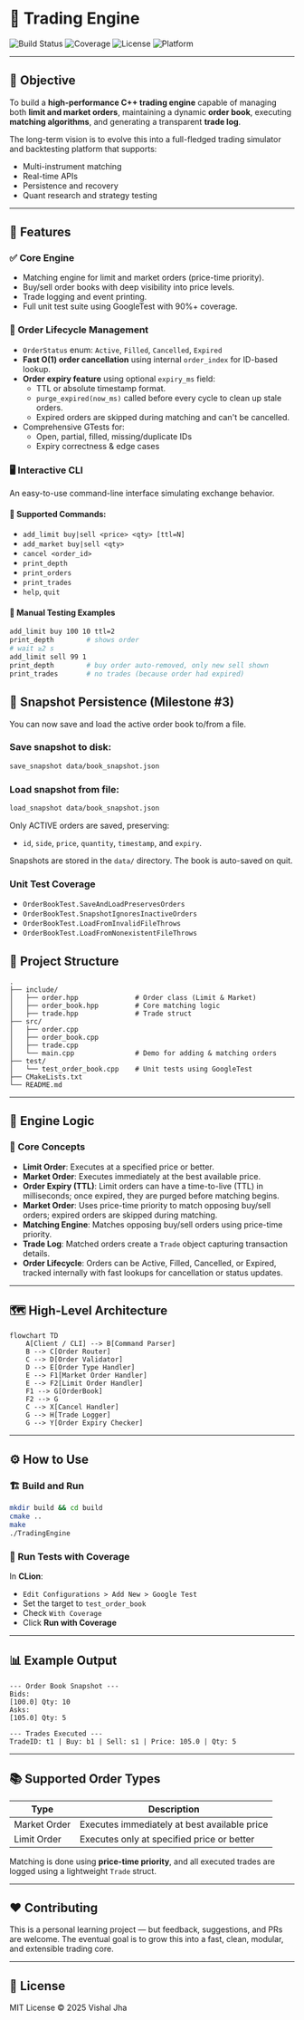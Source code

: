 # 🏦 Trading Engine

![Build Status](https://img.shields.io/badge/build-passing-brightgreen)
![Coverage](https://img.shields.io/badge/coverage-100%25-blue)
![License](https://img.shields.io/badge/license-MIT-lightgrey)
![Platform](https://img.shields.io/badge/platform-C++17-blueviolet)

---

## 🎯 Objective

To build a **high-performance C++ trading engine** capable of managing both **limit and market orders**, maintaining a dynamic **order book**, executing **matching algorithms**, and generating a transparent **trade log**. 

The long-term vision is to evolve this into a full-fledged trading simulator and backtesting platform that supports:
- Multi-instrument matching
- Real-time APIs
- Persistence and recovery
- Quant research and strategy testing

---

## 🚀 Features

### ✅ Core Engine
- Matching engine for limit and market orders (price-time priority).
- Buy/sell order books with deep visibility into price levels.
- Trade logging and event printing.
- Full unit test suite using GoogleTest with 90%+ coverage.

### 🔁 Order Lifecycle Management
- `OrderStatus` enum: `Active`, `Filled`, `Cancelled`, `Expired`
- **Fast O(1) order cancellation** using internal `order_index` for ID-based lookup.
- **Order expiry feature** using optional `expiry_ms` field:
    - TTL or absolute timestamp format.
    - `purge_expired(now_ms)` called before every cycle to clean up stale orders.
    - Expired orders are skipped during matching and can't be cancelled.
- Comprehensive GTests for:
    - Open, partial, filled, missing/duplicate IDs
    - Expiry correctness & edge cases

### 🖥️ Interactive CLI
An easy-to-use command-line interface simulating exchange behavior.

#### 🔧 Supported Commands:
- `add_limit buy|sell <price> <qty> [ttl=N]`
- `add_market buy|sell <qty>`
- `cancel <order_id>`
- `print_depth`
- `print_orders`
- `print_trades`
- `help`, `quit`

#### 🧪 Manual Testing Examples
```bash
add_limit buy 100 10 ttl=2
print_depth        # shows order
# wait ≥2 s
add_limit sell 99 1
print_depth        # buy order auto-removed, only new sell shown
print_trades       # no trades (because order had expired)
```
## 💾 Snapshot Persistence (Milestone #3)

You can now save and load the active order book to/from a file.

### Save snapshot to disk:
```bash
save_snapshot data/book_snapshot.json
```

### Load snapshot from file:
```bash
load_snapshot data/book_snapshot.json
```

Only ACTIVE orders are saved, preserving:
- `id`, `side`, `price`, `quantity`, `timestamp`, and `expiry`.

Snapshots are stored in the `data/` directory. The book is auto-saved on quit.

### Unit Test Coverage
- `OrderBookTest.SaveAndLoadPreservesOrders`
- `OrderBookTest.SnapshotIgnoresInactiveOrders`
- `OrderBookTest.LoadFromInvalidFileThrows`
- `OrderBookTest.LoadFromNonexistentFileThrows`

## 🧠 Project Structure

```
.
├── include/
│   ├── order.hpp              # Order class (Limit & Market)
│   ├── order_book.hpp         # Core matching logic
│   ├── trade.hpp              # Trade struct
├── src/
│   ├── order.cpp
│   ├── order_book.cpp
│   ├── trade.cpp
│   └── main.cpp               # Demo for adding & matching orders
├── test/
│   └── test_order_book.cpp    # Unit tests using GoogleTest
├── CMakeLists.txt
└── README.md
```

---

## 🧪 Engine Logic

### 🧱 Core Concepts

- **Limit Order**: Executes at a specified price or better.
- **Market Order**: Executes immediately at the best available price.
- **Order Expiry (TTL)**: Limit orders can have a time-to-live (TTL) in milliseconds; once expired, they are purged before matching begins.
- **Market Order**: Uses price-time priority to match opposing buy/sell orders; expired orders are skipped during matching.
- **Matching Engine**: Matches opposing buy/sell orders using price-time priority.
- **Trade Log**: Matched orders create a `Trade` object capturing transaction details.
- **Order Lifecycle**: Orders can be Active, Filled, Cancelled, or Expired, tracked internally with fast lookups for cancellation or status updates.

---

## 🗺️ High-Level Architecture

```mermaid
flowchart TD
    A[Client / CLI] --> B[Command Parser]
    B --> C[Order Router]
    C --> D[Order Validator]
    D --> E[Order Type Handler]
    E --> F1[Market Order Handler]
    E --> F2[Limit Order Handler]
    F1 --> G[OrderBook]
    F2 --> G
    C --> X[Cancel Handler]
    G --> H[Trade Logger]
    G --> Y[Order Expiry Checker]
```
---

## ⚙️ How to Use

### 🏗️ Build and Run

```bash
mkdir build && cd build
cmake ..
make
./TradingEngine
```

### 🧪 Run Tests with Coverage

In **CLion**:
- `Edit Configurations > Add New > Google Test`
- Set the target to `test_order_book`
- Check `With Coverage`
- Click **Run with Coverage**

---

## 📊 Example Output

```
--- Order Book Snapshot ---
Bids:
[100.0] Qty: 10
Asks:
[105.0] Qty: 5

--- Trades Executed ---
TradeID: t1 | Buy: b1 | Sell: s1 | Price: 105.0 | Qty: 5
```

---

## 📚 Supported Order Types

| Type         | Description                                  |
|--------------|----------------------------------------------|
| Market Order | Executes immediately at best available price |
| Limit Order  | Executes only at specified price or better   |

Matching is done using **price-time priority**, and all executed trades are logged using a lightweight `Trade` struct.

---

## ❤️ Contributing

This is a personal learning project — but feedback, suggestions, and PRs are welcome. The eventual goal is to grow this into a fast, clean, modular, and extensible trading core.

---

## 📜 License

MIT License © 2025 Vishal Jha
